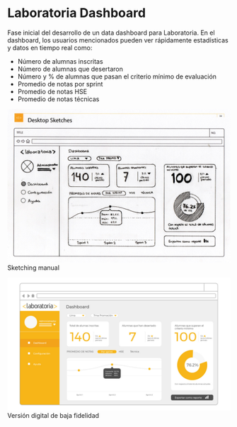 # Laboratoria Dashboard

Fase inicial del desarrollo de un data dashboard para Laboratoria.  En el dashboard, los usuarios mencionados pueden ver rápidamente estadísticas y datos en tiempo real como:

* Número de alumnas inscritas
* Número de alumnas que desertaron
* Número y % de alumnas que pasan el criterio mínimo de evaluación
* Promedio de notas por sprint
* Promedio de notas HSE
* Promedio de notas técnicas

![](assets/images/Sketching.jpg)
Sketching manual

![](assets/images/Sketch-digital.jpg)
Versión digital de baja fidelidad